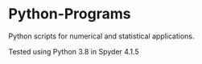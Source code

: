 # Python-Programs
Python scripts for numerical and statistical applications.

Tested using Python 3.8 in Spyder 4.1.5
